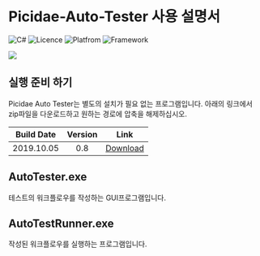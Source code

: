 # Picidae-Auto-Tester 사용 설명서

![C#](https://img.shields.io/badge/Language-C%23-yellow) ![Licence](https://img.shields.io/badge/Licence-MIT-blue) ![Platfrom](https://img.shields.io/badge/Platform-Windows-brightgreen) ![Framework](https://img.shields.io/badge/Framework-.Net_%20Framework%204.7-red)

![](https://i.imgur.com/m9T2aMX.png)

## 실행 준비 하기
Picidae Auto Tester는 별도의 설치가 필요 없는 프로그램입니다.
아래의 링크에서 zip파일을 다운로드하고 원하는 경로에 압축을 해제하십시오.

|Build Date|Version|Link|
|:---:|:---:|:---:|
|2019.10.05|0.8| [Download]() |


## AutoTester.exe

테스트의 워크플로우를 작성하는 GUI프로그램입니다.

## AutoTestRunner.exe

작성된 워크플로우를 실행하는 프로그램입니다.